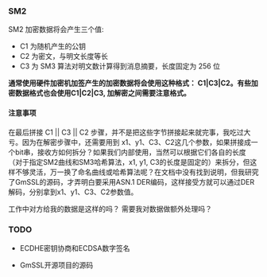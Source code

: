 ### SM2
SM2 加密数据将会产生三个值:

-   C1 为随机产生的公钥
-   C2 为密文，与明文长度等长
-   C3 为 SM3 算法对明文数计算得到消息摘要，长度固定为 256 位

**通常使用硬件加密机加签产生的加密数据将会使用这种格式： C1|C3|C2。有些加密数据格式也会使用C1|C2|C3, 加解密之间需要注意格式。**

#### 注意事项
在最后拼接 C1 || C3 || C2 步骤，并不是把这些字节拼接起来就完事，我吃过大亏。因为在解密步骤中，还需要用到 x1、y1、C3、C2这几个参数，如果拼接成一个bit串，接收方如何拆分？如果我们内部使用，当然可以根据它们各自的长度（对于指定SM2曲线和SM3哈希算法，x1, y1, C3的长度是固定的）来拆分，但这样不够灵活，万一换了命名曲线或哈希算法呢？在文档中没有找到说明，但我研究了GmSSL的源码，才弄明白要采用ASN.1 DER编码，这样接受方就可以通过DER解码，分别拿到x1、y1、C3、C2参数值。

工作中对方给我的数据是这样的吗？  需要我对数据做额外处理吗？


### TODO
- ECDHE密钥协商和ECDSA数字签名

- GmSSL开源项目的源码